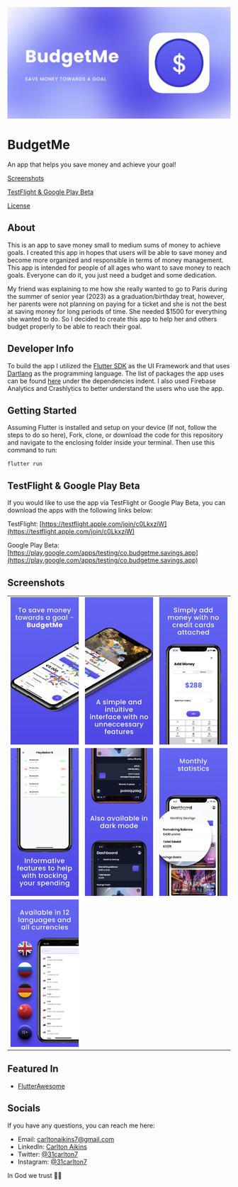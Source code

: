 <img src="https://github.com/31Carlton7/budgetme/blob/master/budgetme_mobileapp/assets/app_icons/main_visual.png"> </img>

# BudgetMe

An app that helps you save money and achieve your goal!

<!-- Put App Store and Google Play Store Stickers Here-->

[Screenshots](#screenshots)

[TestFlight & Google Play Beta](#testflight--google-play-beta)

[License](https://github.com/31Carlton7/budgetme/blob/master/LICENSE)

## About

This is an app to save money small to medium sums of money to achieve goals. I created this app in hopes that users will be able to save money and become more organized and responsible in terms of money management. This app is intended for people of all ages who want to save money to reach goals. Everyone can do it, you just need a budget and some dedication.

My friend was explaining to me how she really wanted to go to Paris during the summer of senior year (2023) as a graduation/birthday treat, however, her parents were not planning on paying for a ticket and she is not the best at saving money for long periods of time. She needed $1500 for everything she wanted to do. So I decided to create this app to help her and others budget properly to be able to reach their goal.

## Developer Info

To build the app I utilized the [Flutter SDK](https://flutter.dev) as the UI Framework and that uses [Dartlang](https://dart.dev) as the programming language. The list of packages the app uses can be found [here](https://github.com/31Carlton7/elisha/blob/master/pubspec.yaml) under the dependencies indent. I also used Firebase Analytics and Crashlytics to better understand the users who use the app.

## Getting Started

Assuming Flutter is installed and setup on your device (If not, follow the steps to do so here), Fork, clone, or download the code for this repository and navigate to the enclosing folder inside your terminal. Then use this command to run:

```
flutter run
```

## TestFlight & Google Play Beta

If you would like to use the app via TestFlight or Google Play Beta, you can download the apps with the following links below:

TestFlight: [https://testflight.apple.com/join/c0LkxziW](https://testflight.apple.com/join/c0LkxziW)

Google Play Beta: [https://play.google.com/apps/testing/co.budgetme.savings.app](https://play.google.com/apps/testing/co.budgetme.savings.app)

## Screenshots

<table>
  <tr>
    <td>
      <img width="250" src="https://github.com/31Carlton7/budgetme/blob/master/budgetme_mobileapp/assets/store_screenshots/1.png" />
    </td>
    <td>
      <img width="250" src="https://github.com/31Carlton7/budgetme/blob/master/budgetme_mobileapp/assets/store_screenshots/2.png" />
    </td>
    <td>
        <img width="250" src="https://github.com/31Carlton7/budgetme/blob/master/budgetme_mobileapp/assets/store_screenshots/3.png" />
    </td>
  </tr>

  <tr>
     <td>
       <img width="250" src="https://github.com/31Carlton7/budgetme/blob/master/budgetme_mobileapp/assets/store_screenshots/4.png" />
    </td>
    <td>
      <img width="250" src="https://github.com/31Carlton7/budgetme/blob/master/budgetme_mobileapp/assets/store_screenshots/5.png" />
    </td>
    <td>
      <img width="250" src="https://github.com/31Carlton7/budgetme/blob/master/budgetme_mobileapp/assets/store_screenshots/6.png" />
    </td>
  </tr>
  <tr>
     <td>
       <img width="250" src="https://github.com/31Carlton7/budgetme/blob/master/budgetme_mobileapp/assets/store_screenshots/7.png" />
    </td>
  </tr>
</table>

## Featured In

- [FlutterAwesome](https://flutterawesome.com/an-app-to-save-money-and-achieve-your-goal/)

## Socials

If you have any questions, you can reach me here:

- Email: carltonaikins7@gmail.com
- LinkedIn: [Carlton Aikins](https://www.linkedin.com/in/carlton-aikins-a34a14226)
- Twitter: [@31carlton7](https://www.twitter.com/31carlton7)
- Instagram: [@31carlton7](https://www.instagram.com/31carlton7/)

In God we trust 🙏🏾

